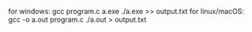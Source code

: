 for windows:
    gcc program.c a.exe
    ./a.exe >> output.txt
for linux/macOS:
    gcc -o a.out program.c
    ./a.out > output.txt
